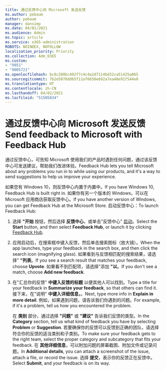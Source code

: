 ```yaml
---
title: 通过反馈中心向 Microsoft 发送反馈
ms.author: pebaum
author: pebaum
manager: dansimp
ms.date: 04/01/2021
ms.audience: Admin
ms.topic: article
ms.service: o365-administration
ROBOTS: NOINDEX, NOFOLLOW
localization_priority: Priority
ms.collection: Adm_O365
ms.custom:
- "9951"
- "9005721"
ms.openlocfilehash: bc8c288bc492f7c4c4a2d7114bd32ca51425a065
ms.sourcegitcommit: 7b2e5078dd65f11af6650e692a7ea48e91f544e0
ms.translationtype: HT
ms.contentlocale: zh-CN
ms.lasthandoff: 04/02/2021
ms.locfileid: "51505834"
---
```

# <a name="send-feedback-to-microsoft-with-feedback-hub"></a><span data-ttu-id="cadfa-102">通过反馈中心向 Microsoft 发送反馈</span><span class="sxs-lookup"><span data-stu-id="cadfa-102">Send feedback to Microsoft with Feedback Hub</span></span>

<span data-ttu-id="cadfa-103">通过反馈中心，可告知 Microsoft 使用我们的产品时遇到任何问题，通过该反馈中心可发送建议，帮助我们改进体验。</span><span class="sxs-lookup"><span data-stu-id="cadfa-103">Feedback Hub lets you tell Microsoft about any problems you run in to while using our products, and it's a way to send suggestions to help us improve your experience.</span></span>

<span data-ttu-id="cadfa-104">如果您有 Windows 10，则反馈中心内置于内置中。</span><span class="sxs-lookup"><span data-stu-id="cadfa-104">If you have Windows 10, Feedback Hub is built right in.</span></span> <span data-ttu-id="cadfa-105">如果你有另一个版本的 Windows，可以在 Microsoft 应用商店获取反馈中心。</span><span class="sxs-lookup"><span data-stu-id="cadfa-105">If you have another version of Windows, you can get Feedback Hub at the Microsoft Store.</span></span> <span data-ttu-id="cadfa-106">启动反馈中心：</span><span class="sxs-lookup"><span data-stu-id="cadfa-106">To launch Feedback Hub:</span></span> 

1. <span data-ttu-id="cadfa-107">选择 **"开始** 按钮，然后选择 **反馈中心**，或单击"反馈中心" [启动](feedback-hub://)。</span><span class="sxs-lookup"><span data-stu-id="cadfa-107">Select the **Start** button, and then select **Feedback Hub**, or launch it by clicking [Feedback Hub](feedback-hub://).</span></span>

1. <span data-ttu-id="cadfa-108">应用启动后，在搜索框中键入反馈，然后单击搜索图标（放大镜）。</span><span class="sxs-lookup"><span data-stu-id="cadfa-108">When the app launches, type your feedback in the search box, and then click the search icon (magnifying glass).</span></span> <span data-ttu-id="cadfa-109">如果看到与反馈相匹配的搜索结果，请选择" **"列表**。</span><span class="sxs-lookup"><span data-stu-id="cadfa-109">If you see a search result that matches your feedback, choose **Upvote**.</span></span> <span data-ttu-id="cadfa-110">如果看不到匹配项，请选择"添加 **"以**。</span><span class="sxs-lookup"><span data-stu-id="cadfa-110">If you don't see a match, choose **Add new feedback**.</span></span>

1. <span data-ttu-id="cadfa-111">在"汇总你的反馈" **中键入反馈的标题** 以便其他人可以找到。</span><span class="sxs-lookup"><span data-stu-id="cadfa-111">Type a title for your feedback in **Summarize your feedback**, so that others can find it.</span></span> <span data-ttu-id="cadfa-112">接下来，在"说明" **中键入详细信息，**。</span><span class="sxs-lookup"><span data-stu-id="cadfa-112">Next, type more info in **Explain in more detail**.</span></span> <span data-ttu-id="cadfa-113">例如，如果遇到问题，请告诉我们你遇到的问题。</span><span class="sxs-lookup"><span data-stu-id="cadfa-113">For example, if it's a problem, tell us how you encountered the problem.</span></span>

    <span data-ttu-id="cadfa-114">在 **类别** 部分，通过选择 **"问题"** 或 **"建议"** 告诉我们反馈的类型。</span><span class="sxs-lookup"><span data-stu-id="cadfa-114">In the **Category** section, tell us what kind of feedback you have by selecting **Problem** or **Suggestion**.</span></span> <span data-ttu-id="cadfa-115">若要确保你的反馈可以反馈到正确的团队，请选择符合你的反馈的适当类别和子类别。</span><span class="sxs-lookup"><span data-stu-id="cadfa-115">To make sure your feedback gets to the right team, select the proper category and subcategory that fits your feedback.</span></span> <span data-ttu-id="cadfa-116">在 **其他详细信息**，可以附加问题的屏幕截图、附加文件或记录问题。</span><span class="sxs-lookup"><span data-stu-id="cadfa-116">In **Additional details**, you can attach a screenshot of the issue, attach a file, or record the issue.</span></span> <span data-ttu-id="cadfa-117">选择 **提交**，表示你的反馈正在反馈中。</span><span class="sxs-lookup"><span data-stu-id="cadfa-117">Select **Submit**, and your feedback is on its way.</span></span>


